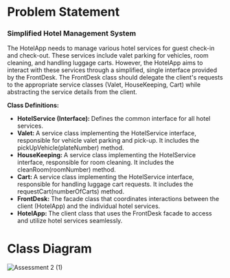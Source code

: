 # Problem Statement

### Simplified Hotel Management System

The HotelApp needs to manage various hotel services for guest check-in and check-out. These services include valet parking for vehicles, room cleaning, and handling luggage carts. However, the HotelApp aims to interact with these services through a simplified, single interface provided by the FrontDesk. The FrontDesk class should delegate the client's requests to the appropriate service classes (Valet, HouseKeeping, Cart) while abstracting the service details from the client.

<b>Class Definitions:</b>
<ul>
	<li><b>HotelService (Interface): </b>Defines the common interface for all hotel services.</li>
	<li><b>Valet: </b>A service class implementing the HotelService interface, responsible for vehicle valet parking and pick-up. It includes the pickUpVehicle(plateNumber) method.</li>
	<li><b>HouseKeeping: </b>A service class implementing the HotelService interface, responsible for room cleaning. It includes the cleanRoom(roomNumber) method.</li>
	<li><b>Cart: </b>A service class implementing the HotelService interface, responsible for handling luggage cart requests. It includes the requestCart(numberOfCarts) method.</li>
	<li><b>FrontDesk: </b>The facade class that coordinates interactions between the client (HotelApp) and the individual hotel services.</li>
	<li><b>HotelApp: </b>The client class that uses the FrontDesk facade to access and utilize hotel services seamlessly.</li>
</ul>

# Class Diagram
![Assessment 2 (1)](https://github.com/zakidasalla/SoftwareEngineering1_CourseProjects/assets/142433516/4b8b56d2-f563-4c68-aef5-4557e7f63df7)

